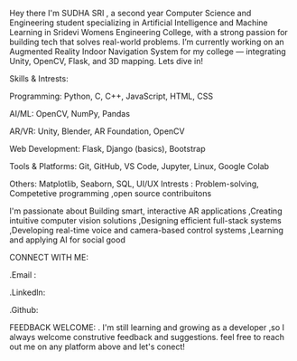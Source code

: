 Hey there I'm SUDHA SRI , a second year  Computer Science and Engineering student specializing in Artificial Intelligence and Machine Learning in Sridevi Womens Engineering College, with a strong passion for building tech that solves real-world problems. I’m currently working on an Augmented Reality Indoor Navigation System for my college — integrating Unity, OpenCV, Flask, and 3D mapping. Lets dive in!

Skills & Intrests:

Programming: Python, C, C++, JavaScript, HTML, CSS

AI/ML:  OpenCV, NumPy, Pandas

AR/VR: Unity, Blender, AR Foundation, OpenCV

Web Development: Flask, Django (basics), Bootstrap

Tools & Platforms: Git, GitHub, VS Code, Jupyter, Linux, Google Colab

Others: Matplotlib, Seaborn, SQL, UI/UX
Intrests : Problem-solving, Competetive  programming ,open source contribuitons

I'm passionate about Building smart, interactive AR applications ,Creating intuitive computer vision solutions ,Designing efficient full-stack systems ,Developing real-time voice and camera-based control systems ,Learning and applying AI for social good

CONNECT WITH ME:


.Email : [](sudhasrivadla@gmail.com)

.Linkedln: [](https://www.linkedin.com/in/vadla-sudhasri-21b418288/)

.Github: [](https://github.com/Sudhasri-ui/vadla-sudha-sri/edit/main/README.md)


FEEDBACK WELCOME:
. I'm still learning and growing as a developer ,so I always welcome construtive feedback and suggestions. feel free to reach out me on any platform above and let's conect!
